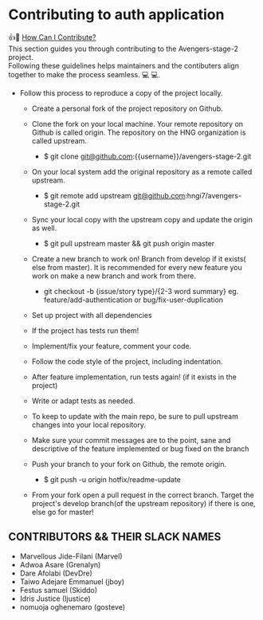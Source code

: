 # Contributing to auth application
:+1::tada: [How Can I Contribute?](#how-can-i-contribute)
<br>This section guides you through contributing to the Avengers-stage-2 project. 
<br>Following these guidelines helps maintainers and the contibuters align  together to make the process seamless. :computer: :computer:.

* Follow this process to reproduce a copy of the project locally.

    * Create a personal fork of the project repository on Github.

    * Clone the fork on your local machine. Your remote repository on Github is called origin. The repository on the HNG organization is called upstream. 
        * $ git clone git@github.com:{{username}}/avengers-stage-2.git
    * On your local system  add the original repository as a remote called upstream.
        * $ git remote add upstream git@github.com:hngi7/avengers-stage-2.git
    * Sync your local copy with the upstream copy and update the origin as well.
        * $ git pull upstream master && git push origin master
    * Create a new branch to work on! Branch from develop if it exists( else from master). It is recommended for every new feature you work on make a new branch and work from there.
    
        * git checkout -b {issue/story type}/{2-3 word summary} eg. feature/add-authentication or bug/fix-user-duplication
    * Set up project with all dependencies
     * If the project has tests run them!
    * Implement/fix your feature, comment your code.
    * Follow the code style of the project, including indentation.

    * After feature implementation, run tests again! (if it exists in the project)
    * Write or adapt tests as needed.
    * To keep to update with the main repo, be sure to pull upstream changes into your local repository.
    * Make sure your commit messages are to the point, sane and descriptive of the feature implemented or bug fixed on the branch
    * Push your branch to your fork on Github, the remote origin.
        * $ git push -u origin hotfix/readme-update
    * From your fork open a pull request in the correct branch. Target the project's develop branch(of the upstream repository) if there is one, else go for master!


## CONTRIBUTORS && THEIR SLACK NAMES            
* Marvellous Jide-Filani  (Marvel)
* Adwoa Asare  (Grenalyn)
* Dare Afolabi  (DevDre)
* Taiwo Adejare Emmanuel  (jboy)
* Festus samuel  (Skiddo)
* Idris Justice  (Ijustice)
* nomuoja oghenemaro (gosteve)
